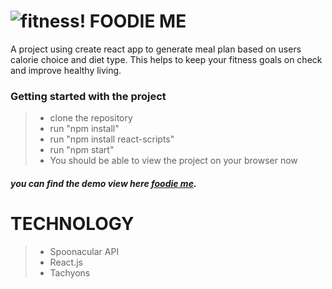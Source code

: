 # ![fitness!](https://img.icons8.com/external-gradient-icons-maxicons/85/000000/external-fitness-fitness-gradient-gradient-icons-maxicons.png)   FOODIE ME
 A project using create react app to generate meal plan based on users calorie choice and diet type. This helps to keep your fitness goals on check and improve healthy living.

### Getting started with the project
> - clone the repository
> - run "npm install"
> - run "npm install react-scripts"
> - run "npm start"
> - You should be able to view the project on your browser now

#####  you can find the demo view here **[foodie me]()**.

# TECHNOLOGY
>
> - Spoonacular API
> - React.js
> - Tachyons